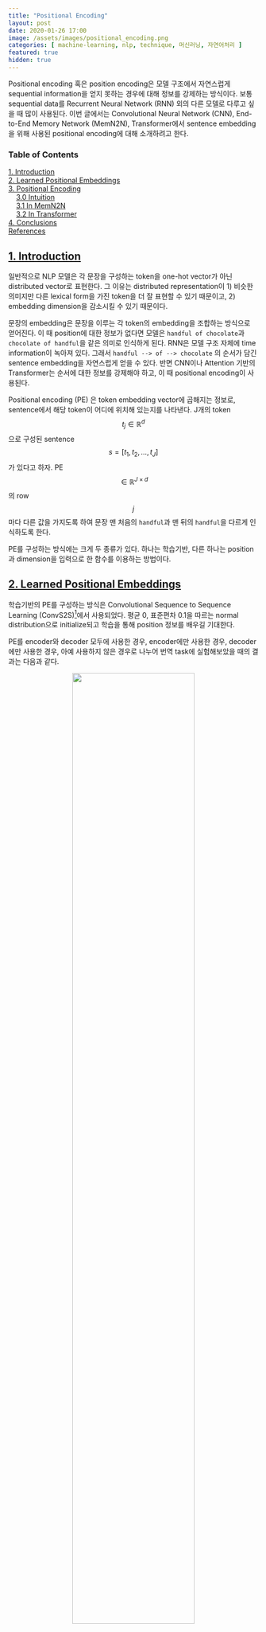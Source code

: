 ```yaml
---
title: "Positional Encoding"
layout: post
date: 2020-01-26 17:00
image: /assets/images/positional_encoding.png
categories: [ machine-learning, nlp, technique, 머신러닝, 자연어처리 ]
featured: true
hidden: true
---
```


Positional encoding 혹은 position encoding은 모델 구조에서 자연스럽게 sequential information을 얻지 못하는 경우에 대해 정보를 강제하는 방식이다.
보통 sequential data를 Recurrent Neural Network (RNN) 외의 다른 모델로 다루고 싶을 때 많이 사용된다.
이번 글에서는 Convolutional Neural Network (CNN), End-to-End Memory Network (MemN2N), Transformer에서 sentence embedding을 위해 사용된 positional encoding에 대해 소개하려고 한다.

<div class="breaker"></div>

### Table of Contents

[1. Introduction](#1-introduction) <br>
[2. Learned Positional Embeddings](#2-learned-positional-embeddings) <br>
[3. Positional Encoding](#3-positional-encoding) <br>
&nbsp;&nbsp;&nbsp;&nbsp;[3.0 Intuition](#30-the-intuition) <br>
&nbsp;&nbsp;&nbsp;&nbsp;[3.1 In MemN2N](#31-in-memn2n) <br>
&nbsp;&nbsp;&nbsp;&nbsp;[3.2 In Transformer](#32-in-transformer) <br>
[4. Conclusions](#4-conclusions)<br>
[References](#references)

<div class="breaker"></div>

## [1. Introduction](#table-of-contents)

일반적으로 NLP 모델은 각 문장을 구성하는 token을 one-hot vector가 아닌 distributed vector로 표현한다.
그 이유는 distributed representation이 1) 비슷한 의미지만 다른 lexical form을 가진 token을 더 잘 표현할 수 있기 때문이고, 2) embedding dimension을 감소시킬 수 있기 때문이다.

문장의 embedding은 문장을 이루는 각 token의 embedding을 조합하는 방식으로 얻어진다.
이 때 position에 대한 정보가 없다면 모델은 `handful of chocolate`과 `chocolate of handful`을 같은 의미로 인식하게 된다.
RNN은 모델 구조 자체에 time information이 녹아져 있다.
그래서 `handful --> of --> chocolate` 의 순서가 담긴 sentence embedding을 자연스럽게 얻을 수 있다.
반면 CNN이나 Attention 기반의 Transformer는 순서에 대한 정보를 강제해야 하고, 이 때 positional encoding이 사용된다.

Positional encoding (PE) 은 token embedding vector에 곱해지는 정보로, sentence에서 해당 token이 어디에 위치해 있는지를 나타낸다.
J개의 token $$ t_j \in \mathbb{R}^d$$ 으로 구성된 sentence $$s = [t_1, t_2, ..., t_J]$$ 가 있다고 하자. 
PE $$\in \mathbb{R}^{J \times d}$$ 의 row $$j$$ 마다 다른 값을 가지도록 하여 문장 맨 처음의 `handful`과 맨 뒤의 `handful`을 다르게 인식하도록 한다.

PE를 구성하는 방식에는 크게 두 종류가 있다.
하나는 학습기반, 다른 하나는 position과 dimension을 입력으로 한 함수를 이용하는 방법이다.

<div class='breaker'></div>

## [2. Learned Positional Embeddings](#table-of-contents)

학습기반의 PE를 구성하는 방식은 Convolutional Sequence to Sequence Learning (ConvS2S)[^1]에서 사용되었다.
평균 0, 표준편차 0.1을 따르는 normal distribution으로 initialize되고 학습을 통해 position 정보를 배우길 기대한다.

PE를 encoder와 decoder 모두에 사용한 경우, encoder에만 사용한 경우, decoder에만 사용한 경우, 아예 사용하지 않은 경우로 나누어 번역 task에 실험해보았을 때의 결과는 다음과 같다.

<div style="text-align:center">
<img class="image" src="{{ site.baseurl }}/assets/images/learned_pe_table.png" width="70%">
</div>
<br>
BLEU를 기준으로 분석해보면 encoder에서의 PE역할이 decoder보다 조금 더 중요하다.
PE를 아예 쓰지 않을 때의 점수가 가장 낮지만 점수 차이를 생각해보면 모델 성능에는 크게 영향을 미치지 않는다고 해석해 볼 수 있다.

학습 기반이므로 학습 시 다루지 않았던 길이의 문장이 입력으로 들어온 경우, 외삽이 불가능하다는 단점이 있다.[^6]

<div class='breaker'></div>

## [3. Function-based Positional Encoding](#table-of-contents)[^2]

함수 기반의 PE는 문장에서 몇 번째에 위치한 토큰인지, 토큰의 embedding dimension이 무엇인지를 정해주면 값이 정해진다.
이 때, 다른 위치의 정보가 같은 값으로 mapping되지 않아야 한다.
어떻게 구현할 수 있을까?

### [3.0 The Intuition](#table-of-contents)[^3]

0부터 15까지의 숫자를 2진법으로 나타내보자.

<div style="text-align:center">
<img class="image" src="{{ site.baseurl }}/assets/images/PE_intuition.png" width="60%">
</div>
<br>
다른 색으로 구분지어 표현한 2진수의 자리수마다 다른 주기를 가지는 것을 볼 수 있다.
붉은색은 주기가 1이고, 노란색은 주기가 2, 초록색은 주기가 4, 파란색은 주기가 8이다.

위 예시에서의 자리수를 embedding dimension이라고 생각해보면 PE에도 같은 원리를 확장시켜볼 수 있다.

### [3.1 In MemN2N](#table-of-contents)[^4]

End-to-End Memory Network (MemN2N)[^4]에서는 아래의 함수를 사용했다.

$$ PE_{k j}=(1- \frac{j}{J})-\frac{k}{d}(1- \frac{2j}{J}) $$

$$ j \in {1, ..., J} $$ 

$$ k \in {1, ..., D} $$

임의의 문장 `The same representation is used for questions, memory inputs and memory outputs.`에 적용되는 PE를 시각화해보면 다음과 같다.[^5]

<div style="text-align:center">
<img class="image" src="{{ site.baseurl }}/assets/images/PE_example_1.png" width="90%">
</div>
<br>

여기서는 dimension에 관계없이 같은 주기를 가지지만 시작값이 전부 다르다.
결과적으로는 position마다 다른 vector를 곱하게 되어 position 정보를 전달할 수 있다.

다른 문장 길이를 가지는 경우에 대해서 적용해보면 어떨까?
이번에는 `We therefore propose a second representation that encodes the position of words within the sentence.`에 대해 시각해보았다.[^5]

<div style="text-align:center">
<img class="image" src="{{ site.baseurl }}/assets/images/PE_example_2.png" width="90%">
</div>
<br>

position이 늘어난만큼 position encoding 값의 변화도가 줄었다.
J는 문장마다 달라지므로 첫번째, 두번째의 절대적인 위치보다는 각 순서를 구분짓기 위한 목적에 치중하였다.

ConvS2S에서와는 달리 MemN2N에서 PE의 효과는 꽤나 컸던 것으로 보인다.
<div style="text-align:center">
<img class="image" src="{{ site.baseurl }}/assets/images/MemN2N_PE.png" width="90%">
</div>
<br>

### [3.2 In Transformer](#table-of-contents)[^6]

Attention is all you need[^6]에서 사용된 PE는 **주기**함수로 유명한 sin 함수와 cos 함수를 기반으로 한다. (a.k.a, sinusoidal functions)

$$
\begin{aligned} 
P E_{(\text {pos, 2k} )} &=\sin \left(\text {pos} / 10000^{2 k / d}\right) \\ P E_{(\text {pos,2k+1})} &=\cos \left(\text {pos} / 10000^{2 k / d}\right) 
\end{aligned}
$$

잠시 고등학교 때 배운 수학을 떠올려보자. 
$$ sin(ax + b) $$ 의 주기는 $$ 2\pi / |a| $$ 이다.
따라서 PE의 특정 position vector 값의 주기는 $$ 2\pi \cdot 10000^{2 k / d} $$ 와 같다.

MemN2N에서의 PE와는 달리, position vector의 주기가 vector의 dimension마다 변화한다.
전체 벡터 크기($$d$$)가 128이라고 가정할 때, k가 작을수록 주기가 짧고 k가 클수록 주기도 길어진다. (아래 그림 참고)

<div style="text-align:center">
<img class="image" src="{{ site.baseurl }}/assets/images/positional_encoding.png" width="90%">
<figcaption class="caption">Image credit: https://kazemnejad.com/blog/transformer_architecture_positional_encoding</figcaption>
</div>
<br>

왜 Transformer에서는 MemN2N과 다르게 sinusoidal 함수를 썼을까?
논문에서 그 이유를 짧게 기술하고 있다.

> We chose this function because we hypothesized it would allow the model to easily learn to attend by relative positions, since for any fixed offset $$k$$, $$ P E_{pos+k} $$ can be represented as a linear function of $$P E_{pos} $$. 

sinusodial 함수의 특징을 이용해 첫번째, 두번째마다 같은 position 정보를 주면서도 $$n + k$$ 번째 vector가 $$n$$ 번째 vector와 관계가 있을 때 이를 학습할 수 있는 여지를 남겨주기 위함이다.
(참고로 이에 대한 수학적인 증명은 [이 article](https://timodenk.com/blog/linear-relationships-in-the-transformers-positional-encoding/)에 기술되어 있다.)

<div class='breaker'></div>

## [4. Conclusions](#table-of-contents)

PE는 크게 학습을 통해 정해질 수 있고 미리 지정한 함수로 정해질 수도 있다.
학습을 통한 방식은 학습시 보지 않았던 새로운 길이가 등장했을 때 외삽이 불가능하지만 함수 기반의 PE는 가능하다.
함수도 어떤 함수를 쓰느냐에 따라 종류가 구분되는데, 절대적인 위치에 따라 같은 값을 가지면서도 상대적 위치의 관계도 학습할 수 있는 sin과 cos 기반의 함수가 가장 좋은 방법이라고 생각된다.

<div class='breaker'></div>

## [References](#table-of-contents)

[^1]: [https://arxiv.org/abs/1705.03122](https://arxiv.org/abs/1705.03122)
[^2]: 제가 만든 용어이므로 공식적으로 사용하면 곤란할 수 있습니다 ㅎㅎ
[^3]: [https://kazemnejad.com/blog/transformer_architecture_positional_encoding/](https://kazemnejad.com/blog/transformer_architecture_positional_encoding/)
[^4]: [https://arxiv.org/abs/1503.08895](https://arxiv.org/abs/1503.08895)
[^5]: [https://github.com/inmoonlight/notebooks/blob/master/notebooks/2020-01-26-MemN2N-Position-Encoding.ipynb](https://github.com/inmoonlight/notebooks/blob/master/notebooks/2020-01-26-MemN2N-Position-Encoding.ipynb)
[^6]: [https://papers.nips.cc/paper/7181-attention-is-all-you-need.pdf](https://papers.nips.cc/paper/7181-attention-is-all-you-need.pdf)